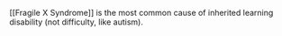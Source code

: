 [[Fragile X Syndrome]] is the most common cause of inherited learning disability (not difficulty, like autism). 